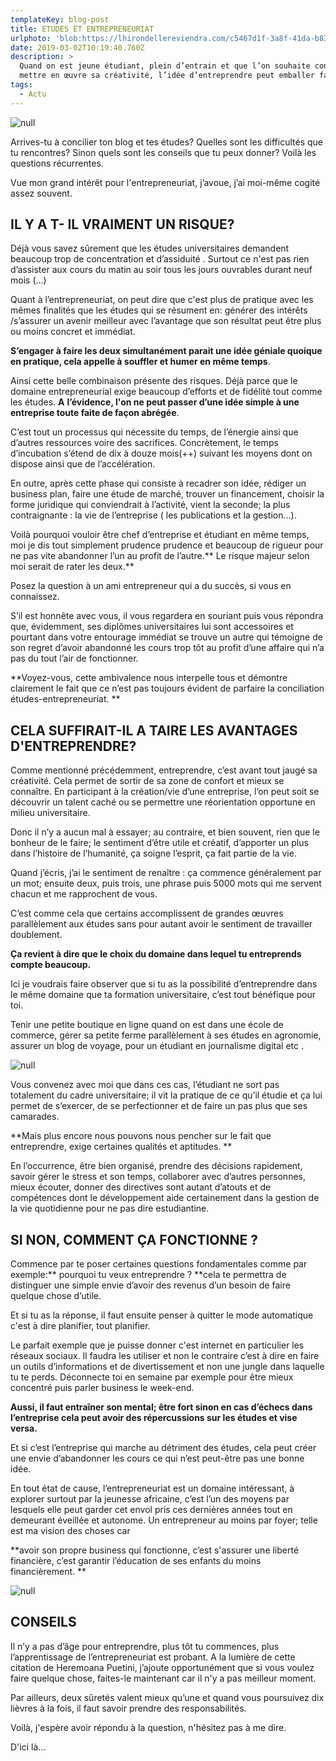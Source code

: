 ```yaml
---
templateKey: blog-post
title: ETUDES ET ENTREPRENEURIAT
urlphoto: 'blob:https://lhirondellereviendra.com/c5467d1f-3a8f-41da-b83e-31d5b2cedebb'
date: 2019-03-02T10:19:40.760Z
description: >
  Quand on est jeune étudiant, plein d’entrain et que l’on souhaite constamment
  mettre en œuvre sa créativité, l’idée d’entreprendre peut emballer facilement.
tags:
  - Actu
---
```

![null](/img/51710782_753581851679180_3500770655480053760_n.jpg)

Arrives-tu à concilier ton blog et tes études? Quelles sont les difficultés que tu rencontres? Sinon quels sont les conseils que tu peux donner? Voilà les questions récurrentes.

Vue mon grand intérêt pour l'entrepreneuriat,  j’avoue,  j’ai moi-même cogité assez souvent.

## IL Y A T- IL VRAIMENT UN RISQUE?

Déjà vous savez sûrement que les études universitaires demandent beaucoup trop de concentration et d’assiduité . Surtout ce n'est pas rien d’assister aux cours du matin au soir tous les jours ouvrables durant neuf mois (...)

Quant à l’entrepreneuriat, on peut dire que c'est plus de pratique avec les mêmes finalités que les études qui se résument en: générer des intérêts /s’assurer un avenir meilleur avec l’avantage que son résultat peut être plus ou moins concret et immédiat.

**S’engager à faire les deux simultanément parait une idée géniale quoique en pratique, cela appelle à souffler et humer en même temps**.

Ainsi cette belle combinaison présente des risques. Déjà parce que le domaine entrepreneurial exige beaucoup d’efforts et de fidélité tout comme les études. **A** **l’évidence, l'on ne peut passer d’une idée simple à une entreprise toute faite de façon abrégée**. 

C’est tout un processus qui nécessite du temps, de l’énergie ainsi que d’autres ressources voire des sacrifices. Concrètement, le temps d’incubation s’étend de dix à douze mois(++) suivant les moyens dont on dispose ainsi que de l’accélération.

En outre, après cette phase qui consiste à recadrer son idée, rédiger un business plan, faire une étude de marché, trouver un financement, choisir la forme juridique qui conviendrait à l’activité, vient la seconde; la plus contraignante : la vie de l’entreprise ( les publications et la gestion...).

Voilà pourquoi vouloir être chef d’entreprise et étudiant en même temps, moi je dis tout simplement prudence prudence et beaucoup de rigueur pour ne pas vite abandonner l’un au profit de l’autre.** Le risque majeur selon moi serait de rater les deux.**

Posez la question à un ami entrepreneur qui a du succès, si vous en connaissez.

S’il est honnête avec vous, il vous regardera en souriant puis vous répondra que, évidemment, ses diplômes universitaires lui sont accessoires et pourtant dans votre entourage immédiat se trouve un autre qui témoigne de son regret d’avoir abandonné les cours trop tôt au profit d’une affaire qui n’a pas du tout l’air de fonctionner.

**Voyez-vous, cette ambivalence nous interpelle tous et démontre clairement le fait que ce n’est pas toujours évident de parfaire la conciliation études-entrepreneuriat. **

## CELA SUFFIRAIT-IL A TAIRE LES AVANTAGES D'ENTREPRENDRE?

Comme mentionné précédemment, entreprendre, c’est avant tout jaugé sa créativité. Cela  permet de sortir de sa zone de confort et mieux se connaître. En participant à la création/vie d’une entreprise, l’on peut soit se découvrir un talent caché ou se permettre une réorientation opportune en milieu universitaire.

Donc il n’y a aucun mal à essayer; au contraire, et bien souvent, rien que le bonheur de le faire; le sentiment d’être utile et créatif, d’apporter un plus dans l’histoire de l’humanité, ça soigne l’esprit, ça fait partie de la vie. 

Quand j’écris, j’ai le sentiment de renaître : ça commence généralement par un mot; ensuite deux, puis trois, une phrase puis 5000 mots qui me servent chacun et me rapprochent de vous.

C’est comme cela que certains accomplissent de grandes œuvres parallèlement aux études sans pour autant avoir le sentiment de travailler doublement. 

**Ça revient à dire que le choix du domaine dans lequel tu entreprends compte beaucoup.**

Ici  je voudrais faire observer que si tu as la possibilité d’entreprendre dans le même domaine que ta formation universitaire, c’est tout bénéfique pour toi.

Tenir une petite boutique en ligne quand on est dans une école de commerce, gérer sa petite ferme parallèlement à ses études en agronomie, assurer un blog de voyage, pour un étudiant en journalisme digital  etc
.

![null](/img/50063329_224832085071820_1200079369343598592_n.jpg)

Vous convenez avec moi que dans ces cas, l’étudiant ne sort pas totalement du cadre universitaire; il vit la pratique de ce qu’il étudie et ça lui permet de s’exercer, de se perfectionner et de faire un pas plus que ses camarades. 

**Mais plus encore nous pouvons nous pencher sur le fait que entreprendre, exige certaines qualités et aptitudes.
**

En l’occurrence, être bien organisé, prendre des décisions rapidement, savoir gérer le stress et son temps, collaborer avec d’autres personnes, mieux écouter, donner des directives sont autant d’atouts et de compétences dont le développement aide certainement dans la gestion de la vie quotidienne pour ne pas dire estudiantine. 

## SI NON, COMMENT ÇA FONCTIONNE ?

Commence par te poser certaines questions fondamentales comme par exemple:** pourquoi tu veux entreprendre ? **cela te permettra de distinguer une simple envie d’avoir des revenus d’un besoin de faire quelque chose d’utile.

Et si tu as la réponse, il faut ensuite penser à quitter le mode automatique c'est à dire planifier, tout planifier.

Le parfait exemple que je puisse donner c'est internet en particulier les réseaux sociaux. Il faudra les utiliser et non le contraire c’est à dire en faire un outils d’informations et de divertissement et non une jungle dans laquelle tu te perds.  Déconnecte toi en semaine par exemple pour être mieux concentré puis parler business le week-end.

**Aussi, il faut entraîner son mental; être fort sinon en cas d’échecs dans l’entreprise cela peut avoir des répercussions sur les études et vise versa.**

Et si c’est l’entreprise qui marche au détriment des études, cela peut créer une envie d’abandonner les cours ce qui n’est peut-être pas une bonne idée. 

En tout état de cause, l’entrepreneuriat est un domaine intéressant, à explorer surtout par la jeunesse africaine, c’est l’un des moyens par lesquels elle peut garder cet envol pris ces dernières années tout en demeurant éveillée et autonome. Un entrepreneur au moins par foyer; telle est ma vision des choses car 

**avoir son propre business qui fonctionne, c’est s'assurer une liberté financière, c’est  garantir l’éducation de ses enfants du moins financièrement.
**

![null](/img/50721801_2268297113182638_4123909816731041792_n.png)

## CONSEILS

Il n’y a pas d’âge pour entreprendre, plus tôt tu commences, plus l’apprentissage de l’entrepreneuriat est probant. A la lumière de cette citation de Heremoana Puetini, j’ajoute opportunément que si vous voulez faire quelque chose, faites-le maintenant car il n'y a pas meilleur moment.

Par ailleurs, deux sûretés valent mieux qu’une et quand vous poursuivez dix lièvres à la fois, il faut savoir prendre des responsabilités.

Voilà, j'espère avoir répondu à la question, n'hésitez pas à me dire.

D'ici là...
